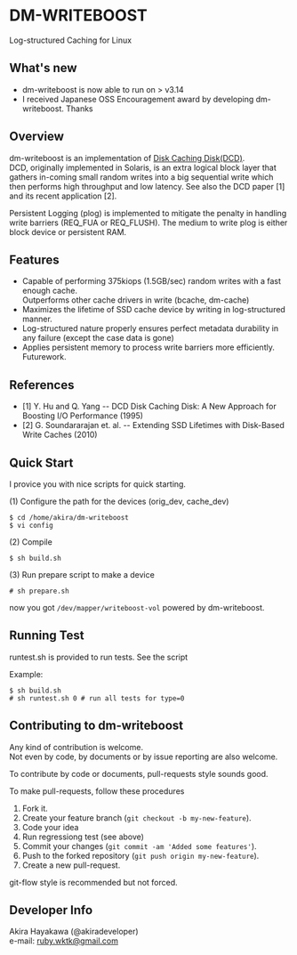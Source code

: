 # DM-WRITEBOOST
Log-structured Caching for Linux

## What's new
* dm-writeboost is now able to run on > v3.14 
* I received Japanese OSS Encouragement award by developing dm-writeboost. Thanks

## Overview
dm-writeboost is an implementation of [Disk Caching Disk(DCD)](http://www.ele.uri.edu/research/hpcl/DCD/DCD.html).  
DCD, originally implemented in Solaris, is an extra logical block layer that gathers in-coming small random writes 
into a big sequential write which then performs high throughput and low latency.
See also the DCD paper [1] and its recent application [2].

Persistent Logging (plog) is implemented to mitigate the penalty in handling
write barriers (REQ_FUA or REQ_FLUSH). The medium to write plog is
either block device or persistent RAM.

## Features
* Capable of performing 375kiops (1.5GB/sec) random writes with a fast enough cache.  
  Outperforms other cache drivers in write (bcache, dm-cache)
* Maximizes the lifetime of SSD cache device by writing in log-structured manner.
* Log-structured nature properly ensures perfect metadata durability in any failure
  (except the case data is gone)
* Applies persistent memory to process write barriers more efficiently. Futurework.

## References
* [1] Y. Hu and Q. Yang -- DCD Disk Caching Disk: A New Approach for Boosting I/O Performance (1995)
* [2] G. Soundararajan et. al. -- Extending SSD Lifetimes with Disk-Based Write Caches (2010)

## Quick Start
I provice you with nice scripts for quick starting.  

(1) Configure the path for the devices
    (orig_dev, cache_dev)

	$ cd /home/akira/dm-writeboost  
	$ vi config

(2) Compile

	$ sh build.sh

(3) Run prepare script to make a device

	# sh prepare.sh

now you got `/dev/mapper/writeboost-vol` powered by dm-writeboost.  

## Running Test
runtest.sh is provided to run tests. See the script

Example:

```
$ sh build.sh
# sh runtest.sh 0 # run all tests for type=0
```

## Contributing to dm-writeboost
Any kind of contribution is welcome.  
Not even by code, by documents or by issue reporting are also welcome.

To contribute by code or documents,
pull-requests style sounds good.

To make pull-requests, follow these procedures

1. Fork it.   
2. Create your feature branch (`git checkout -b my-new-feature`).  
3. Code your idea
4. Run regressiong test (see above)
5. Commit your changes (`git commit -am 'Added some features'`).  
6. Push to the forked repository (`git push origin my-new-feature`).  
7. Create a new pull-request.

git-flow style is recommended but not forced.

## Developer Info
Akira Hayakawa (@akiradeveloper)  
e-mail: ruby.wktk@gmail.com
